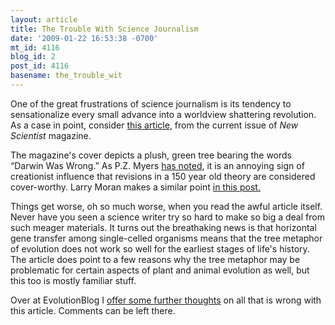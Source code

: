 ```yaml
---
layout: article
title: The Trouble With Science Journalism
date: '2009-01-22 16:53:38 -0700'
mt_id: 4116
blog_id: 2
post_id: 4116
basename: the_trouble_wit
---
```

One of the great frustrations of science journalism is its tendency to sensationalize every small advance into a worldview shattering revolution.  As a case in point, consider <a href="http://www.newscientist.com/article/mg20126921.600-why-darwin-was-wrong-about-the-tree-of-life.html?page=1">this article</a>, from the current issue of <i>New Scientist</i> magazine.

The magazine's cover depicts a plush, green tree bearing the words &ldquo;Darwin Was Wrong.&rdquo;  As P.Z. Myers <a href="http://scienceblogs.com/pharyngula/2009/01/speaking_of_media_mangling.php">has noted</a>, it is an annoying sign of creationist influence that revisions in a 150 year old theory are considered cover-worthy.  Larry Moran makes a similar point <a href="http://sandwalk.blogspot.com/2009/01/darwin-was-wrong.html">in this post.</a>  

Things get worse, oh so much worse, when you read the awful article itself.  Never have you seen a science writer try so hard to make so big a deal from such meager materials.  It turns out the breathaking news is that horizontal gene transfer among single-celled organisms means that the tree metaphor of evolution does not work so well for the earliest stages of life's history.  The article does point to a few reasons why the tree metaphor may be problematic for certain aspects of plant and animal evolution as well, but this too is mostly familiar stuff.

Over at EvolutionBlog I <a href="http://scienceblogs.com/evolutionblog/2009/01/the_trouble_with_science_journ.php">offer some further thoughts</a> on all that is wrong with this article.  Comments can be left there.
